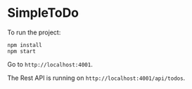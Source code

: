 # SimpleToDo

To run the project:

	npm install
	npm start
	
Go to `http://localhost:4001`.

The Rest API is running on `http://localhost:4001/api/todos`.